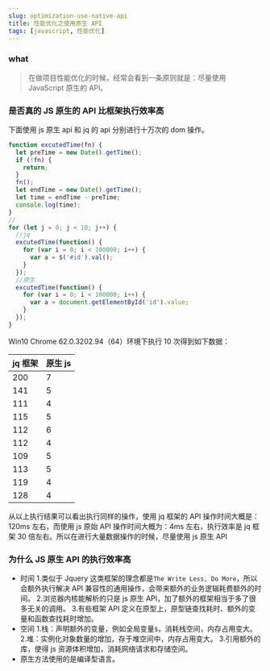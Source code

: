 ```yaml
---
slug: optimization-use-native-api
title: 性能优化之使用原生 API
tags: [javascript, 性能优化]
---
```


### what

> 在做项目性能优化的时候，经常会看到一条原则就是：尽量使用 JavaScript 原生的 API。

<!--truncate-->

### 是否真的 JS 原生的 API 比框架执行效率高

下面使用 js 原生 api 和 jq 的 api 分别进行十万次的 dom 操作。

```javascript
function excutedTime(fn) {
  let preTime = new Date().getTime();
  if (!fn) {
    return;
  }
  fn();
  let endTime = new Date().getTime();
  let time = endTime - preTime;
  console.log(time);
}
//
for (let j = 0; j < 10; j++) {
  //jq
  excutedTime(function() {
    for (var i = 0; i < 100000; i++) {
      var a = $('#id').val();
    }
  });
  //原生
  excutedTime(function() {
    for (var i = 0; i < 100000; i++) {
      var a = document.getElementById('id').value;
    }
  });
}
```

Win10 Chrome 62.0.3202.94（64）环境下执行 10 次得到如下数据：

| jq 框架 | 原生 js |
| ------- | ------- |
| 200     | 7       |
| 141     | 5       |
| 111     | 4       |
| 115     | 5       |
| 112     | 6       |
| 112     | 4       |
| 109     | 5       |
| 113     | 5       |
| 119     | 4       |
| 128     | 4       |

从以上执行结果可以看出执行同样的操作，使用 jq 框架的 API 操作时间大概是：120ms 左右，而使用 js 原始 API 操作时间大概为：4ms 左右，执行效率是 jq 框架 30 倍左右。所以在进行大量数据操作的时候，尽量使用 js 原生 API

### 为什么 JS 原生 API 的执行效率高

- 时间 1.类似于 Jquery 这类框架的理念都是`The Write Less, Do More`，所以会额外执行解决 API 兼容性的通用操作，会带来额外的业务逻辑耗费额外的时间。 2.浏览器内核能解析的只是 js 原生 API，加了额外的框架相当于多了很多无关的调用。 3.有些框架 API 定义在原型上，原型链查找耗时、额外的变量和函数查找耗时增加。
- 空间 1.栈：声明额外的变量，例如全局变量`$`，消耗栈空间，内存占用变大。 2.堆：实例化对象数量的增加，存于堆空间中，内存占用变大。 3.引用额外的库，使得 js 资源体积增加，消耗网络请求和存储空间。
- 原生方法使用的是编译型语言。

###

